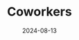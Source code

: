 ---
title: Coworkers
fulltitle: Coworkers
date: 2024-08-13
tags:
- 2024
characters: null
categories:
- clothing & uniforms
keywords:
- 2024
rgb: 192, 82, 64
url: /stories/coworkers/
image: /images/fullres/coworkers.jpg
caption: Coworkers come in all sizes.
---